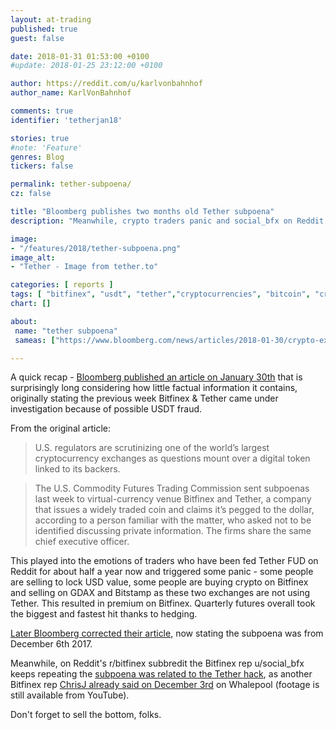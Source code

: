 ```yaml
---
layout: at-trading
published: true
guest: false

date: 2018-01-31 01:53:00 +0100
#update: 2018-01-25 23:12:00 +0100

author: https://reddit.com/u/karlvonbahnhof
author_name: KarlVonBahnhof

comments: true
identifier: 'tetherjan18'

stories: true
#note: 'Feature'
genres: Blog
tickers: false

permalink: tether-subpoena/
cz: false

title: "Bloomberg publishes two months old Tether subpoena"
description: "Meanwhile, crypto traders panic and social_bfx on Reddit keeps posting the subpoena was related to the Tether hack."

image:
- "/features/2018/tether-subpoena.png"
image_alt:
- "Tether - Image from tether.to"

categories: [ reports ]
tags: [ "bitfinex", "usdt", "tether","cryptocurrencies", "bitcoin", "cryptocurrency-trading", "fud"]
chart: []

about:
 name: "tether subpoena"
 sameas: ["https://www.bloomberg.com/news/articles/2018-01-30/crypto-exchange-bitfinex-tether-said-to-get-subpoenaed-by-cftc", "https://www.reddit.com/r/BitcoinMarkets/comments/7u2z1b/us_regulators_to_subpoena_crypto_exchange/"]

---
```


A quick recap - [Bloomberg published an article on January 30th](https://www.bloomberg.com/news/articles/2018-01-30/crypto-exchange-bitfinex-tether-said-to-get-subpoenaed-by-cftc) that is surprisingly long considering how little factual information it contains, originally stating the previous week Bitfinex & Tether came under investigation because of possible USDT fraud.

From the original article:

> U.S. regulators are scrutinizing one of the world’s largest cryptocurrency exchanges as questions mount over a digital token linked to its backers.

> The U.S. Commodity Futures Trading Commission sent subpoenas last week to virtual-currency venue Bitfinex and Tether, a company that issues a widely traded coin and claims it’s pegged to the dollar, according to a person familiar with the matter, who asked not to be identified discussing private information. The firms share the same chief executive officer.

This played into the emotions of traders who have been fed Tether FUD on Reddit for about half a year now and triggered some panic - some people are selling to lock USD value, some people are buying crypto on Bitfinex and selling on GDAX and Bitstamp as these two exchanges are not using Tether. This resulted in premium on Bitfinex. Quarterly futures overall took the biggest and fastest hit thanks to hedging.

[Later Bloomberg corrected their article](https://twitter.com/fintechfrank/status/958498250989989888), now stating the subpoena was from December 6th 2017.

Meanwhile, on Reddit's r/bitfinex subbredit the Bitfinex rep u/social_bfx keeps repeating the [subpoena was related to the Tether hack](https://www.reddit.com/r/bitfinex/comments/7u4p1i/do_you_think_bitfinex_is_in_danger/), as another Bitfinex rep [ChrisJ already said on December 3rd](/bitfinex-tether-transparency) on Whalepool (footage is still available from YouTube).

Don't forget to sell the bottom, folks.
